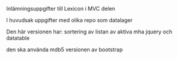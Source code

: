Inlämningsuppgifter till Lexicon i MVC delen

I huvudsak uppgifter med olika repo som datalager

Den här versionen har:
  sortering av listan av aktiva mha jquery och datatable

den ska använda mdb5 versionen av bootstrap
